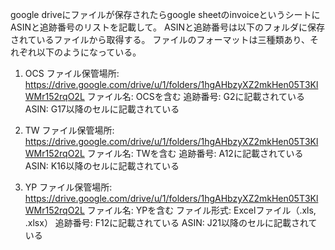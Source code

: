 google driveにファイルが保存されたらgoogle sheetのinvoiceというシートに
ASINと追跡番号のリストを記載して。
ASINと追跡番号は以下のフォルダに保存されているファイルから取得する。
ファイルのフォーマットは三種類あり、それぞれ以下のようになっている。

1. OCS
ファイル保管場所: https://drive.google.com/drive/u/1/folders/1hgAHbzyXZ2mkHen05T3KlWMr152rqO2L
ファイル名: OCSを含む
追跡番号:  G2に記載されている
ASIN:  G17以降のセルに記載されている

2. TW
ファイル保管場所: https://drive.google.com/drive/u/1/folders/1hgAHbzyXZ2mkHen05T3KlWMr152rqO2L
ファイル名:  TWを含む
追跡番号:  A12に記載されている
ASIN:  K16以降のセルに記載されている

3. YP
ファイル保管場所: https://drive.google.com/drive/u/1/folders/1hgAHbzyXZ2mkHen05T3KlWMr152rqO2L
ファイル名: YPを含む
ファイル形式: Excelファイル（.xls, .xlsx）
追跡番号:  F12に記載されている
ASIN:  J21以降のセルに記載されている